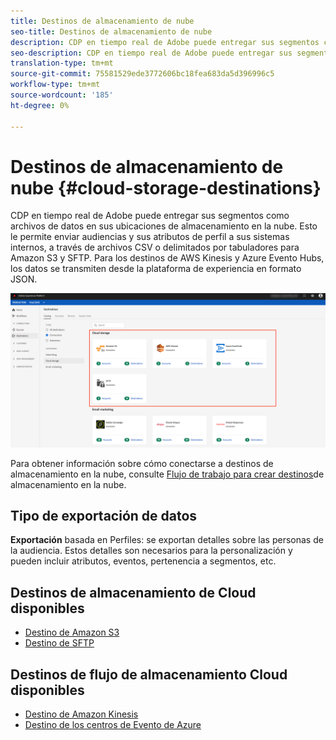 ```yaml
---
title: Destinos de almacenamiento de nube
seo-title: Destinos de almacenamiento de nube
description: CDP en tiempo real de Adobe puede entregar sus segmentos como archivos de datos a sus ubicaciones de Amazon S3, AWS Kinesis, Azure Evento Hubs o SFTP cloud almacenamiento.
seo-description: CDP en tiempo real de Adobe puede entregar sus segmentos como archivos de datos a sus ubicaciones de Amazon S3, AWS Kinesis, Azure Evento Hubs o SFTP cloud almacenamiento.
translation-type: tm+mt
source-git-commit: 75581529ede3772606bc18fea683da5d396996c5
workflow-type: tm+mt
source-wordcount: '185'
ht-degree: 0%

---
```



# Destinos de almacenamiento de nube {#cloud-storage-destinations}

CDP en tiempo real de Adobe puede entregar sus segmentos como archivos de datos en sus ubicaciones de almacenamiento en la nube. Esto le permite enviar audiencias y sus atributos de perfil a sus sistemas internos, a través de archivos CSV o delimitados por tabuladores para Amazon S3 y SFTP. Para los destinos de AWS Kinesis y Azure Evento Hubs, los datos se transmiten desde la plataforma de experiencia en formato JSON.

![Destinos de almacenamiento de Adobe Cloud](/help/rtcdp/destinations/assets/cloud-storage-destinations.png)

Para obtener información sobre cómo conectarse a destinos de almacenamiento en la nube, consulte [Flujo de trabajo para crear destinos](/help/rtcdp/destinations/cloud-storage-destinations-workflow.md)de almacenamiento en la nube.

## Tipo de exportación de datos

**Exportación** basada en Perfiles: se exportan detalles sobre las personas de la audiencia. Estos detalles son necesarios para la personalización y pueden incluir atributos, eventos, pertenencia a segmentos, etc.

## Destinos de almacenamiento de Cloud disponibles

* [Destino de Amazon S3](/help/rtcdp/destinations/amazon-s3-destination.md)
* [Destino de SFTP](/help/rtcdp/destinations/sftp-destination.md)

## Destinos de flujo de almacenamiento Cloud disponibles

* [Destino de Amazon Kinesis](/help/rtcdp/destinations/amazon-kinesis-destination.md)
* [Destino de los centros de Evento de Azure](/help/rtcdp/destinations/azure-event-hubs-destination.md)